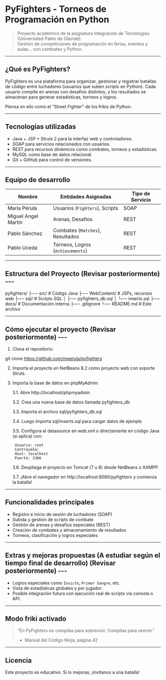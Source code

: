 # PyFighters - Torneos de Programación en Python

> Proyecto académico de la asignatura Integración de Tecnologías (Universidad Pablo de Olavide).  
> Gestión de competiciones de programación en ferias, eventos y aulas... con combates y Python.

---

## ¿Qué es PyFighters?

PyFighters es una plataforma para organizar, gestionar y registrar batallas de código entre luchadores (usuarios que suben scripts en Python). Cada usuario compite en arenas con desafíos distintos, y los resultados se almacenan para generar estadísticas, torneos y logros.

Piensa en ello como el "Street Fighter" de los frikis de Python.

---

## Tecnologías utilizadas

- Java + JSP + Struts 2 para la interfaz web y controladores.
- SOAP para servicios relacionados con usuarios.
- REST para recursos dinámicos como combates, torneos y estadísticas.
- MySQL como base de datos relacional.
- Git + GitHub para control de versiones.

---

## Equipo de desarrollo

| Nombre                      | Entidades Asignadas                      | Tipo de Servicio |
|-----------------------------|------------------------------------------|------------------|
| Maria Pérula                | Usuarios (`Fighters`), Scripts           | SOAP             |
| Miguel Angel Martín         | Arenas, Desafíos                         | REST             |
| Pablo Sánchez               | Combates (`Matches`), Resultados         | REST             |
| Pablo Uceda                 | Torneos, Logros (`Achievements`)         | REST             |

---

## Estructura del Proyecto (Revisar posteriormente) ---

pyfighters/
├── src/                  # Código Java
├── WebContent/           # JSPs, recursos web
├── sql/                  # Scripts SQL
│   ├── pyfighters_db.sql
│   └── inserts.sql
├── docs/                 # Documentación interna
├── .gitignore
└── README.md             # Este archivo

---

## Cómo ejecutar el proyecto (Revisar posteriormente) ---

1. Clona el repositorio:

git clone https://github.com/mperula/pyfighters

2. Importa el proyecto en NetBeans 8.2 como proyecto web con soporte Struts.

3. Importa la base de datos en phpMyAdmin:

   3.1. Abre http://localhost/phpmyadmin

   3.2. Crea una nueva base de datos llamada pyfighters_db

   3.3. Importa el archivo sql/pyfighters_db.sql

   3.4. Luego importa sql/inserts.sql para cargar datos de ejemplo

   3.5. Configura el datasource en web.xml o directamente en código Java (si aplica) con:

        Usuario: root
        Contraseña:
        Host: localhost
        Puerto: 3306

   3.6. Despliega el proyecto en Tomcat (7 u 8) desde NetBeans o XAMPP.

   3.7. ¡Abre el navegador en http://localhost:8080/pyfighters y comienza la batalla!

---

## Funcionalidades principales

- Registro e inicio de sesión de luchadores (SOAP)
- Subida y gestión de scripts de combate
- Gestión de arenas y desafíos especiales (REST)
- Creación de combates y almacenamiento de resultados
- Torneos, clasificación y logros especiales

---

## Extras y mejoras propuestas (A estudiar según el tiempo final de desarrollo) (Revisar posteriormente) ---

- Logros especiales como `Invicto`, `Primer Sangre`, etc.
- Vista de estadísticas globales y por jugador.
- Posible integración futura con ejecución real de scripts vía consola o API.

---

## Modo friki activado

> "En PyFighters no compilas para sobrevivir. Compilas para vencer."
> - Manual del Código Ninja, página 42

---

## Licencia

Este proyecto es educativo. Si lo mejoras, ¡invítanos a una batalla!
